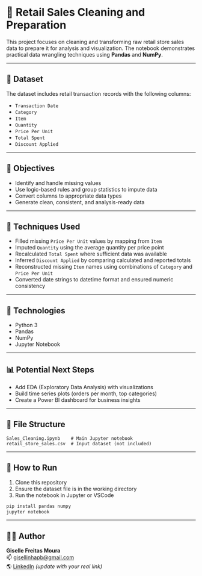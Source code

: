 
# 🧼 Retail Sales Cleaning and Preparation

This project focuses on cleaning and transforming raw retail store sales data to prepare it for analysis and visualization. The notebook demonstrates practical data wrangling techniques using **Pandas** and **NumPy**.

---

## 📁 Dataset

The dataset includes retail transaction records with the following columns:
- `Transaction Date`
- `Category`
- `Item`
- `Quantity`
- `Price Per Unit`
- `Total Spent`
- `Discount Applied`

---

## 🎯 Objectives

- Identify and handle missing values
- Use logic-based rules and group statistics to impute data
- Convert columns to appropriate data types
- Generate clean, consistent, and analysis-ready data

---

## 🔧 Techniques Used

- Filled missing `Price Per Unit` values by mapping from `Item`
- Imputed `Quantity` using the average quantity per price point
- Recalculated `Total Spent` where sufficient data was available
- Inferred `Discount Applied` by comparing calculated and reported totals
- Reconstructed missing `Item` names using combinations of `Category` and `Price Per Unit`
- Converted date strings to datetime format and ensured numeric consistency

---

## 🧪 Technologies

- Python 3
- Pandas
- NumPy
- Jupyter Notebook

---

## 📊 Potential Next Steps

- Add EDA (Exploratory Data Analysis) with visualizations
- Build time series plots (orders per month, top categories)
- Create a Power BI dashboard for business insights

---

## 📁 File Structure

```
Sales_Cleaning.ipynb    # Main Jupyter notebook
retail_store_sales.csv  # Input dataset (not included)
```

---

## 🚀 How to Run

1. Clone this repository
2. Ensure the dataset file is in the working directory
3. Run the notebook in Jupyter or VSCode

```bash
pip install pandas numpy
jupyter notebook
```

---

## 👩‍💼 Author

**Giselle Freitas Moura**  
📫 [gisellinhapb@gmail.com](mailto:gisellinhapb@gmail.com)  
🌎 [LinkedIn](https://www.linkedin.com/in/seu-perfil) *(update with your real link)*
